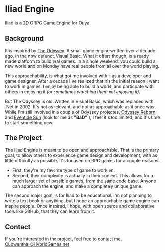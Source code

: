 Iliad Engine
===========

Iliad is a 2D ORPG Game Engine for Ouya.

Background
-----------
It is inspired by [The Odyssey](http://odysseyclassic.com).
A small game engine written over a decade ago, in the now defunct, Visual Basic.
What it offers though, is a ready made platform to build real games.
In a single weekend, you could build a new world and on Monday have real people from all over the world playing.

This approachability, is what got me involved with it as a developer and game designer.
After a decade I've realized that it's the initial reason I want to work in games.
I enjoy being able to build a world, and particpate with others in enjoying it
*(or sometimes watching them not enjoying it).*

But The Odyssey is old.  Written in Visual Basic, which was replaced with .Net in 2002.
It's not as relevant, and not as approachable as it once was.
While I'm still involved in a couple of Odyssey projectes,
[Odyssey Reborn](http://odysseyreborn.com) and [Eventide Sun](http://eventidesun.com) 
(look for me as 
**"BaD"**
),
I feel it's too limited, and it's time to start something new.

The Project
-----------
The Iliad Engine is meant to be open and approachable.
That is the primary goal, to allow others to experience game design and development, with as little difficulty as possible.
It's focused on RPG games for a couple reasons.

- First, they're my favorite type of game to work on.
- Second, their complexity is actually in their content.
This allows for a much larger set of possible games, from the same code base.
Anyone can approach the engine, and make a completely unique game.

The second major goal, is for Iliad to be educational.
I'm not planning to write a text book or anything, but I hope an approachable game engine can inspire people.
Once inspired, I hope, with open source and collaborative tools like GitHub, that they can learn from it.

Contact
--------
If you're interested in the project, feel free to contact me, CLowenthal@HybridGames.net
